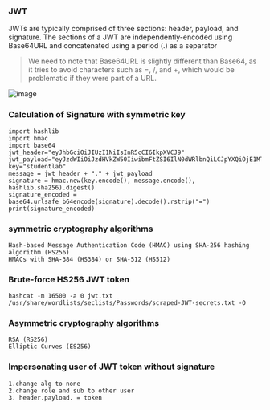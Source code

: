 ### JWT 
JWTs are typically comprised of three sections: header, payload, and signature. The sections of a JWT are independently-encoded using Base64URL and concatenated using a period (.) as a separator  
>We need to note that Base64URL is slightly different than Base64, as it tries to avoid characters such as =, /, and +, which would be problematic if they were part of a URL.

![image](https://github.com/KiritoLoveAsuna/WebApplicationSecurity/assets/38044499/9ca79357-5ed1-4b29-b6c4-068fd252008a)

### Calculation of Signature with symmetric key
```
import hashlib
import hmac
import base64
jwt_header="eyJhbGciOiJIUzI1NiIsInR5cCI6IkpXVCJ9"
jwt_payload="eyJzdWIiOiJzdHVkZW50IiwibmFtZSI6IlN0dWRlbnQiLCJpYXQiOjE1MTYyMzkwMjJ9"
key="studentlab"
message = jwt_header + "." + jwt_payload
signature = hmac.new(key.encode(), message.encode(), hashlib.sha256).digest()
signature_encoded = base64.urlsafe_b64encode(signature).decode().rstrip("=")
print(signature_encoded)
```
### symmetric cryptography algorithms
```
Hash-based Message Authentication Code (HMAC) using SHA-256 hashing algorithm (HS256)
HMACs with SHA-384 (HS384) or SHA-512 (HS512)
```
### Brute-force HS256 JWT token
```
hashcat -m 16500 -a 0 jwt.txt /usr/share/wordlists/seclists/Passwords/scraped-JWT-secrets.txt -O
```
### Asymmetric cryptography algorithms
```
RSA (RS256)
Elliptic Curves (ES256)
```

### Impersonating user of JWT token without signature
```
1.change alg to none
2.change role and sub to other user
3. header.payload. = token
```
